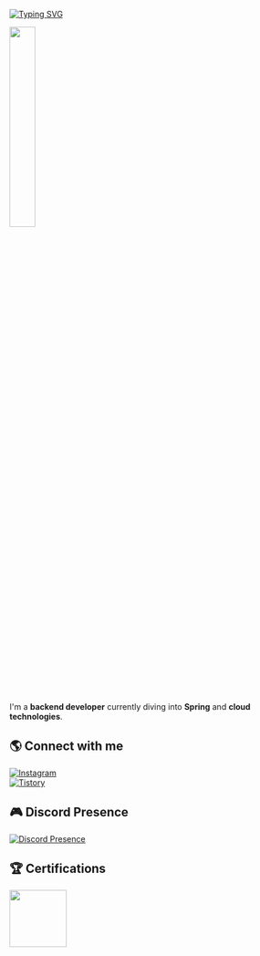 [![Typing SVG](https://readme-typing-svg.demolab.com?font=Fira+Code&pause=1000&color=21A3CC&width=435&lines=Hi%2C+I'm+Seyoung%F0%9F%8E%A7)](https://git.io/typing-svg)

 
<img src="https://github.com/user-attachments/assets/e158bb6c-9295-43fc-a18e-82fc40d900d5" width="30%">  

I'm a **backend developer** currently diving into **Spring** and **cloud technologies**.

## 🌎 Connect with me  
[![Instagram](https://img.shields.io/badge/Instagram-%23E4405F.svg?style=flat&logo=instagram&logoColor=white)](https://www.instagram.com/seyoung_sma/)  
[![Tistory](https://img.shields.io/badge/Tistory-Blog-orange)](https://kumonoueno.tistory.com/)  


## 🎮 Discord Presence  
[![Discord Presence](https://lanyard.cnrad.dev/api/593084148135100416)](https://discord.com/users/593084148135100416)  

## 🏆 Certifications  
<a href="https://www.credly.com/badges/f8d16afb-6270-4441-bbbe-1de824377e12/embedded">
  <img width="100" src="https://user-images.githubusercontent.com/50650579/220501069-dd83338f-be52-41fb-ba5f-21a5543e851e.png">
</a>  


<!--
**pyoumg/pyoumg** is a ✨ _special_ ✨ repository because its `README.md` (this file) appears on your GitHub profile.

Here are some ideas to get you started:

- 🔭 I’m currently working on ...
- 🌱 I’m currently learning ...
- 👯 I’m looking to collaborate on ...
- 🤔 I’m looking for help with ...
- 💬 Ask me about ...
- 📫 How to reach me: ...
- 😄 Pronouns: ...
- ⚡ Fun fact: ...
-->
